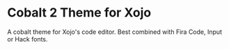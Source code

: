 # Cobalt 2 Theme for Xojo
A cobalt theme for Xojo's code editor. Best combined with Fira Code, Input or Hack fonts.
